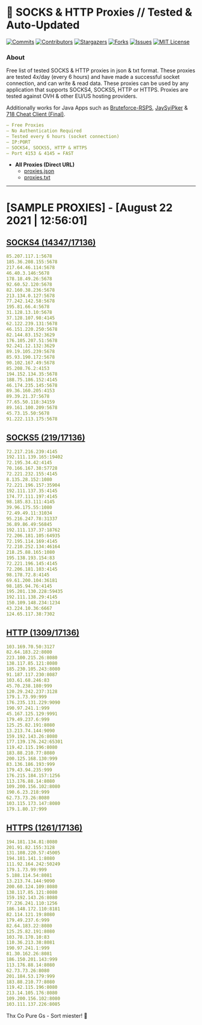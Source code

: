 <!-- MARKDOWN LINKS & IMAGES -->
<!-- https://www.markdownguide.org/basic-syntax/#reference-style-links -->
[contributors-shield]: https://img.shields.io/github/contributors/KaiBurton/free-proxies-autoupdated?style=for-the-badge
[contributors-url]: https://github.com/KaiBurton/free-proxies-autoupdated/graphs/contributors
[forks-shield]: https://img.shields.io/github/forks/KaiBurton/free-proxies-autoupdated?style=for-the-badge
[forks-url]: https://github.com/KaiBurton/free-proxies-autoupdated/network/members
[stars-shield]: https://img.shields.io/github/stars/KaiBurton/free-proxies-autoupdated?style=for-the-badge
[stars-url]: https://github.com/KaiBurton/free-proxies-autoupdated/stargazers
[issues-shield]: https://img.shields.io/github/issues/KaiBurton/free-proxies-autoupdated?style=for-the-badge
[issues-url]: https://github.com/KaiBurton/free-proxies-autoupdated/issues
[license-shield]: https://img.shields.io/github/license/KaiBurton/free-proxies-autoupdated?style=for-the-badge
[license-url]: https://github.com/KaiBurton/free-proxies-autoupdated/blob/main/LICENSE
[commit-shield]: https://img.shields.io/github/last-commit/KaiBurton/free-proxies-autoupdated?style=for-the-badge
[commit-url]: https://github.com/KaiBurton/free-proxies-autoupdated/commits/main

# 🎁 SOCKS & HTTP Proxies // Tested & Auto-Updated

[![Commits][commit-shield]][commit-url]
[![Contributors][contributors-shield]][contributors-url]
[![Stargazers][stars-shield]][stars-url]
[![Forks][forks-shield]][forks-url]
[![Issues][issues-shield]][issues-url]
[![MIT License][license-shield]][license-url]

### About
Free list of tested SOCKS & HTTP proxies in json & txt format. These proxies are tested 4x/day (every 6 hours) and have made a successful socket connection, and can write & read data. These proxies can be used by any application that supports SOCKS4, SOCKS5, HTTP or HTTPS. Proxies are tested against OVH & other EU/US hosting providers.

Additionally works for Java Apps such as [Bruteforce-RSPS](https://github.com/KaiBurton/Bruteforce-RSPS), [JaySyiPker](https://github.com/JayArrowz/JaySyiPker) & [718 Cheat Client (Final)](https://github.com/KaiBurton/718-Cheat-Client-Final). 

```yaml
— Free Proxies
— No Authentication Required
— Tested every 6 hours (socket connection)
— IP:PORT
— SOCKS4, SOCKS5, HTTP & HTTPS
— Port 4153 & 4145 = FAST
```

- **All Proxies (Direct URL)**
  - [proxies.json](https://raw.githubusercontent.com/KaiBurton/free-proxies-autoupdated/main/proxies.json)
  - [proxies.txt](https://raw.githubusercontent.com/KaiBurton/free-proxies-autoupdated/main/proxies.txt)

---

# [SAMPLE PROXIES] - [August 22 2021 | 12:56:01]

## [SOCKS4 (14347/17136)](https://raw.githubusercontent.com/KaiBurton/free-proxies-autoupdated/main/proxies-socks4.txt)
```yaml
85.207.117.1:5678
185.36.208.155:5678
217.64.46.114:5678
46.40.3.146:5678
178.18.49.26:5678
92.60.52.120:5678
82.160.38.236:5678
213.134.0.127:5678
77.242.142.58:5678
195.81.66.4:5678
31.128.13.10:5678
37.128.107.98:4145
62.122.239.131:5678
46.151.220.250:5678
82.144.83.152:3629
176.105.207.51:5678
92.241.12.132:3629
89.19.105.239:5678
85.93.190.172:5678
90.102.167.49:5678
85.208.76.2:4153
194.152.134.35:5678
188.75.186.152:4145
46.174.235.145:5678
89.36.160.205:4153
89.39.21.37:5678
77.65.50.118:34159
89.161.100.209:5678
45.73.15.50:5678
91.222.113.175:5678
```

## [SOCKS5 (219/17136)](https://raw.githubusercontent.com/KaiBurton/free-proxies-autoupdated/main/proxies-socks5.txt)
```yaml
72.217.216.239:4145
192.111.139.165:19402
72.195.34.42:4145
70.166.167.38:57728
72.221.232.155:4145
8.135.28.152:1080
72.221.196.157:35904
192.111.137.35:4145
174.77.111.197:4145
98.185.83.111:4145
39.96.175.55:1080
72.49.49.11:31034
95.216.247.78:31337
36.89.86.49:56845
192.111.137.37:18762
72.206.181.105:64935
72.195.114.169:4145
72.210.252.134:46164
218.25.88.165:1080
195.138.193.154:83
72.221.196.145:4145
72.206.181.103:4145
98.178.72.8:4145
69.61.200.104:36181
98.185.94.76:4145
195.201.130.228:59435
192.111.138.29:4145
150.109.148.234:1234
43.224.10.36:6667
124.65.117.38:7302
```

## [HTTP (1309/17136)](https://raw.githubusercontent.com/KaiBurton/free-proxies-autoupdated/main/proxies-http.txt)
```yaml
103.169.70.50:3127
82.64.183.22:8080
223.100.215.26:8080
138.117.85.121:8080
185.230.105.243:8080
91.187.117.230:8087
103.61.68.246:83
45.70.238.180:999
120.29.242.237:3128
179.1.73.99:999
176.235.131.229:9090
190.97.241.1:999
45.167.125.129:9991
179.49.237.6:999
125.25.82.191:8080
13.213.74.144:9090
159.192.143.26:8080
177.139.176.242:65301
119.42.115.196:8080
183.88.210.77:8080
200.125.168.130:999
83.136.186.193:999
179.43.94.235:999
176.215.184.157:1256
113.176.88.14:8080
109.200.156.102:8080
190.6.23.218:999
62.73.73.26:8080
103.115.173.147:8080
179.1.80.17:999
```

## [HTTPS (1261/17136)](https://raw.githubusercontent.com/KaiBurton/free-proxies-autoupdated/main/proxies-https.txt)
```yaml
194.181.134.81:8080
201.91.82.155:3128
131.108.220.57:45005
194.181.141.1:8080
111.92.164.242:50249
179.1.73.99:999
5.188.114.54:8081
13.213.74.144:9090
200.60.124.109:8080
138.117.85.121:8080
159.192.143.26:8080
77.236.241.110:1256
186.148.172.110:8181
82.114.121.19:8080
179.49.237.6:999
82.64.183.22:8080
125.25.82.191:8080
103.78.170.10:83
110.36.213.38:8081
190.97.241.1:999
81.30.162.26:8081
186.150.201.143:999
113.176.88.14:8080
62.73.73.26:8080
201.184.53.179:999
183.88.210.77:8080
119.42.115.196:8080
213.14.105.176:8080
109.200.156.102:8080
103.111.137.226:8085
```



Thx Co Pure Gs - Sort miester! 💟